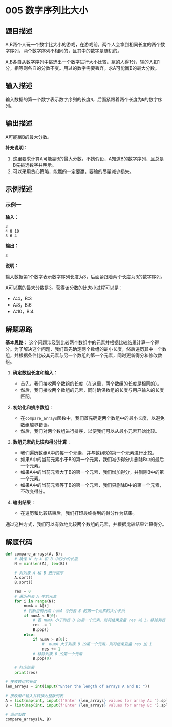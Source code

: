 # 005 数字序列比大小

## 题目描述

A,B两个人玩一个数字比大小的游戏，在游戏前，两个人会拿到相同长度的两个数字序列，两个数字序列不相同的，且其中的数字是随机的。

A,B各自从数字序列中挑选出一个数字进行大小比较，赢的人得1分，输的人扣1分，相等则各自的分数不变。用过的数字需要丢弃。求A可能赢B的最大分数。

## 输入描述

输入数据的第一个数字表示数字序列的长度`N`，后面紧跟着两个长度为`N`的数字序列。

## 输出描述

A可能赢B的最大分数。

**补充说明：**

1. 这里要求计算A可能赢B的最大分数，不妨假设，A知道B的数字序列，且总是B先挑选数字并明示。
2. 可以采用贪心策略，能赢的一定要赢，要输的尽量减少损失。

## 示例描述

### 示例一

**输入：**
```text
3
4 8 10
3 6 4
```

**输出：**
```text
3
```

**说明：**  

输入数据第1个数字表示数字序列长度为3，后面紧跟着两个长度为3的数字序列。

A可以赢的最大分数是3。获得该分数的比大小过程可以是：
- A:4，B:3
- A:8，B:6
- A:10，B:4


## 解题思路

**基本思路：** 
这个问题涉及到比较两个数组中的元素并根据比较结果计算一个得分。为了解决这个问题，我们首先确定两个数组的最小长度，然后遍历其中一个数组，并根据条件比较其元素与另一个数组的第一个元素，同时更新得分和修改数组。

1. **确定数组长度和输入**：
   - 首先，我们接收两个数组的长度（在这里，两个数组的长度是相同的）。
   - 然后，我们接收两个数组的元素，同时确保数组的长度与用户输入的长度匹配。

2. **初始化和排序数组**：
   - 在`compare_arrays`函数中，我们首先确定两个数组中的最小长度，以避免数组越界错误。
   - 然后，我们对两个数组进行排序，以便我们可以从最小元素开始比较。

3. **数组元素的比较和得分计算**：
   - 我们遍历数组A中的每一个元素，并与数组B的第一个元素进行比较。
   - 如果A中的当前元素小于B的第一个元素，我们减少得分并删除B中的最后一个元素。
   - 如果A中的当前元素大于B的第一个元素，我们增加得分，并删除B中的第一个元素。
   - 如果A中的当前元素等于B的第一个元素，我们只删除B中的第一个元素，不改变得分。

4. **输出结果**：
   - 在遍历和比较结束后，我们打印最终得到的得分作为结果。

通过这种方式，我们可以有效地比较两个数组的元素，并根据比较结果计算得分。

## 解题代码
```python
def compare_arrays(A, B):
    # 确保 N 为 A 和 B 中较小的长度
    N = min(len(A), len(B))

    # 对列表 A 和 B 进行排序
    A.sort()
    B.sort()

    res = 0
    # 遍历列表 A 中的元素
    for i in range(N):
        numA = A[i]
        # 判断当前元素 numA 与列表 B 的第一个元素的大小关系
        if numA < B[0]:
            # 若 numA 小于列表 B 的第一个元素，则将结果变量 res 减 1，移除列表 B 的最后一个元素
            res -= 1
            B.pop()
        else:
            if numA > B[0]:
                #  numA 大于列表 B 的第一个元素，则将结果变量 res 加 1
                res += 1
            # 移除列表 B 的第一个元素
            B.pop(0)

    # 打印结果
    print(res)

# 接收数组的长度
len_arrays = int(input("Enter the length of arrays A and B: "))

# 接收用户输入并转换为整数列表
A = list(map(int, input(f"Enter {len_arrays} values for array A: ").split()))[:len_arrays]
B = list(map(int, input(f"Enter {len_arrays} values for array B: ").split()))[:len_arrays]

# 调用函数
compare_arrays(A, B)

```